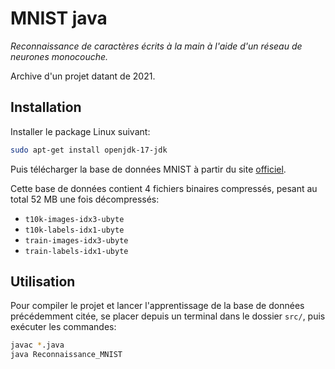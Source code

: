 # MNIST java

*Reconnaissance de caractères écrits à la main à l'aide d'un réseau de neurones monocouche.*

Archive d'un projet datant de 2021.


## Installation

Installer le package Linux suivant:

```sh
sudo apt-get install openjdk-17-jdk
```

Puis télécharger la base de données MNIST à partir du site [officiel](https://yann.lecun.org/exdb/mnist/index.html).

Cette base de données contient 4 fichiers binaires compressés, pesant au total 52 MB une fois décompressés:

- ``` t10k-images-idx3-ubyte ```
- ``` t10k-labels-idx1-ubyte ```
- ``` train-images-idx3-ubyte ```
- ``` train-labels-idx1-ubyte ```


## Utilisation

Pour compiler le projet et lancer l'apprentissage de la base de données précédemment citée, se placer
depuis un terminal dans le dossier ``` src/ ```, puis exécuter les commandes:

```sh
javac *.java
java Reconnaissance_MNIST
```
